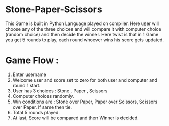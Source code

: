 # Stone-Paper-Scissors
This Game is built in Python Language played on compiler. Here user will choose any of the three choices and will compare it with computer choice (random choice) and then decide the winner. Here twist is that in 1 Game you get 5 rounds to play, each round whoever wins his score gets updated. 

# Game Flow : 
1. Enter username
2. Welcome user and score set to zero for both user and computer and round 1 start.
3. User has 3 choices : Stone , Paper , Scissors
4. Computer choices randomly. 
5. Win conditions are : Stone over Paper, Paper over Scissors, Scissors over Paper. If same then tie. 
6. Total 5 rounds played.
7. At last, Score will be compared and then Winner is decided.
